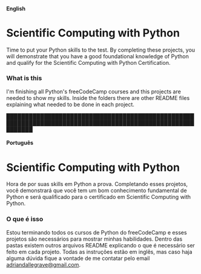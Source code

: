 #### English

# Scientific Computing with Python

Time to put your Python skills to the test. By completing these projects, you will demonstrate that you have a good foundational knowledge of Python and qualify for the Scientific Computing with Python Certification.

### What is this

I'm finishing all Python's freeCodeCamp courses and this projects are needed to show my skills. Inside the folders there are other README files explaining what needed to be done in each project.

███████████████████████████████████████████████████████████████████████████████████████████████████████████

#### Português

# Scientific Computing with Python

Hora de por suas skills em Python a prova. Completando esses projetos, você demonstrará que você tem um bom conhecimento fundamental de Python e será qualificado para o certificado em Scientific Computing with Python.

### O que é isso

Estou terminando todos os cursos de Python do freeCodeCamp e esses projetos são necessários para mostrar minhas habilidades. Dentro das pastas existem outros arquivos README explicando o que é necessário ser feito em cada projeto. Todas as instruções estão em inglês, mas caso haja alguma dúvida fique a vontade de me contatar pelo email adriandallegrave@gmail.com.
